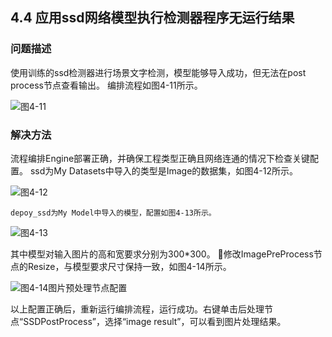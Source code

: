 ## 4.4 应用ssd网络模型执行检测器程序无运行结果
### 问题描述
使用训练的ssd检测器进行场景文字检测，模型能够导入成功，但无法在post process节点查看输出。
编排流程如图4-11所示。

![图4-11](https://gitee.com/Atlas200DK/FAQ/raw/master/part4/img/4-11.png)


### 解决方法
流程编排Engine部署正确，并确保工程类型正确且网络连通的情况下检查关键配置。
	ssd为My Datasets中导入的类型是Image的数据集，如图4-12所示。
	
![图4-12](https://gitee.com/Atlas200DK/FAQ/raw/master/part4/img/4-12.png)


	depoy_ssd为My Model中导入的模型，配置如图4-13所示。
	
![图4-13 ](https://gitee.com/Atlas200DK/FAQ/raw/master/part4/img/4-13.png)


其中模型对输入图片的高和宽要求分别为300*300。
修改ImagePreProcess节点的Resize，与模型要求尺寸保持一致，如图4-14所示。

![图4-14图片预处理节点配置](https://gitee.com/Atlas200DK/FAQ/raw/master/part4/img/4-14.png)


以上配置正确后，重新运行编排流程，运行成功。右键单击后处理节点“SSDPostProcess”，选择“image result”，可以看到图片处理结果。
